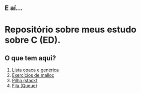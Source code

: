 <h2>E aí...</h2>
<h1>Repositório sobre meus estudo sobre C (ED).</h1>
<h2>O que tem aqui?</h2>
<ol>
  
  
  <li><a href="https://github.com/GustavoGomesDias/estudos-c/tree/master/Lista_generica_opaca">Lista opaca e genérica</a></li>
  <li><a href="https://github.com/GustavoGomesDias/estudos-c/tree/master/malloc">Exercícios de malloc</a></li>
  <li><a href="https://github.com/GustavoGomesDias/estudos-c/tree/master/pilha">Pilha (stack)</a></li>
  <li><a href="https://github.com/GustavoGomesDias/estudos-c/tree/master/fila">Fila (Queue)</a></li>

</ol>
